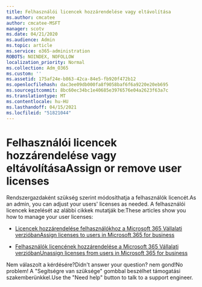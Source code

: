 ```yaml
---
title: Felhasználói licencek hozzárendelése vagy eltávolítása
ms.author: cmcatee
author: cmcatee-MSFT
manager: scotv
ms.date: 04/21/2020
ms.audience: Admin
ms.topic: article
ms.service: o365-administration
ROBOTS: NOINDEX, NOFOLLOW
localization_priority: Normal
ms.collection: Adm_O365
ms.custom: ''
ms.assetid: 175af24e-b863-42ca-84e5-fb920f472b12
ms.openlocfilehash: dac3ee09db000fa8f9058baf6f6a9220e20eb695
ms.sourcegitcommit: 8bc60ec34bc1e40685e3976576e04a2623f63a7c
ms.translationtype: MT
ms.contentlocale: hu-HU
ms.lasthandoff: 04/15/2021
ms.locfileid: "51821044"
---
```

# <a name="assign-or-remove-user-licenses"></a><span data-ttu-id="c0b40-102">Felhasználói licencek hozzárendelése vagy eltávolítása</span><span class="sxs-lookup"><span data-stu-id="c0b40-102">Assign or remove user licenses</span></span>

<span data-ttu-id="c0b40-103">Rendszergazdaként szükség szerint módosíthatja a felhasználók licencét.</span><span class="sxs-lookup"><span data-stu-id="c0b40-103">As an admin, you can adjust your users' licenses as needed.</span></span> <span data-ttu-id="c0b40-104">A felhasználói licencek kezelését az alábbi cikkek mutatják be:</span><span class="sxs-lookup"><span data-stu-id="c0b40-104">These articles show you how to manage your user licenses:</span></span>
  
- [<span data-ttu-id="c0b40-105">Licencek hozzárendelése felhasználókhoz a Microsoft 365 Vállalati verzióban</span><span class="sxs-lookup"><span data-stu-id="c0b40-105">Assign licenses to users in Microsoft 365 for business</span></span>](https://docs.microsoft.com/azure/active-directory/fundamentals/license-users-groups?context=azure/active-directory/users-groups-roles/context/ugr-context)

- [<span data-ttu-id="c0b40-106">Felhasználók licencének hozzárendelése a Microsoft 365 Vállalati verzióban</span><span class="sxs-lookup"><span data-stu-id="c0b40-106">Unassign licenses from users in Microsoft 365 for business</span></span>](https://docs.microsoft.com/azure/active-directory/fundamentals/license-users-groups?context=azure/active-directory/users-groups-roles/context/ugr-context#remove-a-license)

<span data-ttu-id="c0b40-107">Nem válaszolt a kérdésére?</span><span class="sxs-lookup"><span data-stu-id="c0b40-107">Didn't answer your question?</span></span> <span data-ttu-id="c0b40-108">nem gond!</span><span class="sxs-lookup"><span data-stu-id="c0b40-108">No problem!</span></span> <span data-ttu-id="c0b40-109">A "Segítségre van szüksége" gombbal beszélhet támogatási szakemberünkkel.</span><span class="sxs-lookup"><span data-stu-id="c0b40-109">Use the "Need help" button to talk to a support engineer.</span></span>